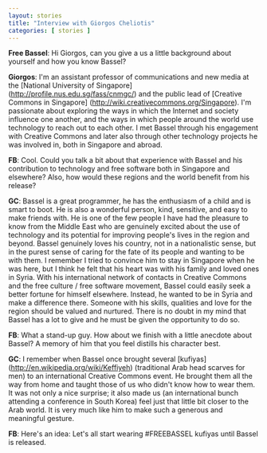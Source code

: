 ```yaml
---
layout: stories
title: "Interview with Giorgos Cheliotis"
categories: [ stories ]
---
```


**Free Bassel**: Hi Giorgos, can you give a us a little background about yourself and how you know Bassel?

**Giorgos**: I'm an assistant professor of communications and new media at the [National University of Singapore] (http://profile.nus.edu.sg/fass/cnmgc/) and the public lead of [Creative Commons in Singapore] (http://wiki.creativecommons.org/Singapore). I'm passionate about exploring the ways in which the Internet and society influence one another, and the ways in which people around the world use technology to reach out to each other. I met Bassel through his engagement with Creative Commons and later also through other technology projects he was involved in, both in Singapore and abroad.

**FB**: Cool. Could you talk a bit about that experience with Bassel and his contribution to technology and free software both in Singapore and elsewhere? Also, how would these regions and the world benefit from his release?

**GC**: Bassel is a great programmer, he has the enthusiasm of a child and is smart to boot. He is also a wonderful person, kind, sensitive, and easy to make friends with. He is one of the few people I have had the pleasure to know from the Middle East who are genuinely excited about the use of technology and its potential for improving people's lives in the region and beyond. Bassel genuinely loves his country, not in a nationalistic sense, but in the purest sense of caring for the fate of its people and wanting to be with them. I remember I tried to convince him to stay in Singapore when he was here, but I think he felt that his heart was with his family and loved ones in Syria. With his international network of contacts in Creative Commons and the free culture / free software movement, Bassel could easily seek a better fortune for himself elsewhere. Instead, he wanted to be in Syria and make a difference there. Someone with his skills, qualities and love for the region should be valued and nurtured. There is no doubt in my mind that Bassel has a lot to give and he must be given the opportunity to do so. 

**FB**: What a stand-up guy. How about we finish with a little anecdote about Bassel? A memory of him that you feel distills his character best.

**GC**: I remember when Bassel once brought several [kufiyas] (http://en.wikipedia.org/wiki/Keffiyeh) (traditional Arab head scarves for men) to an international Creative Commons event. He brought them all the way from home and taught those of us who didn't know how to wear them. It was not only a nice surprise; it also made us (an international bunch attending a conference in South Korea) feel just that little bit closer to the Arab world. It is very much like him to make such a generous and meaningful gesture.

**FB**: Here's an idea: Let's all start wearing #FREEBASSEL kufiyas until Bassel is released.
